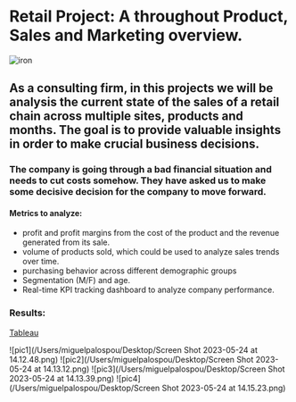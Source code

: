 


# Retail Project: A throughout Product, Sales and Marketing overview.

![iron](https://imageio.forbes.com/specials-images/imageserve/5fb20cea5764e0806374bb73/The-5-Biggest-Retail-Trends-In-2021/960x0.jpg?format=jpg&width=960)



## As a consulting firm, in this projects we will be analysis the current state of the sales of a retail chain across multiple sites, products and months. The goal is to provide valuable insights in order to make crucial business decisions. 

### The company is going through a bad financial situation and needs to cut costs somehow. They have asked us to make some decisive decision for the company to move forward.


#### Metrics to analyze:

- profit and profit margins from the cost of the product and the revenue generated from its sale.
- volume of products sold, which could be used to analyze sales trends over time.
- purchasing behavior across different demographic groups
- Segmentation (M/F) and age.
- Real-time KPI tracking dashboard to analyze company performance.


### Results:

[Tableau](https://public.tableau.com/app/profile/miguel.palos.pou/viz/sales_16847743934250/Story1?publish=yes)

![pic1](/Users/miguelpalospou/Desktop/Screen Shot 2023-05-24 at 14.12.48.png)
![pic2](/Users/miguelpalospou/Desktop/Screen Shot 2023-05-24 at 14.13.12.png)
![pic3](/Users/miguelpalospou/Desktop/Screen Shot 2023-05-24 at 14.13.39.png)
![pic4](/Users/miguelpalospou/Desktop/Screen Shot 2023-05-24 at 14.15.23.png)




